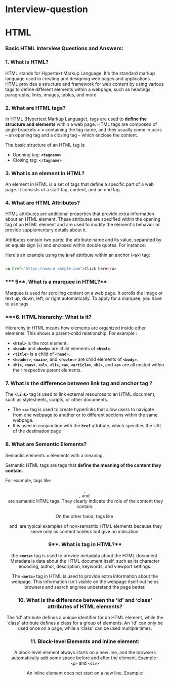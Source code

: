 # Interview-question
# HTML

### **Basic HTML Interview Questions and Answers:**

### **1. What is HTML?**

HTML stands for Hypertext Markup Language. It's the standard markup language used in creating and designing web pages and applications. HTML provides a structure and framework for web content by using various tags to define different elements within a webpage, such as headings, paragraphs, links, images, tables, and more.

### **2. What are HTML tags?**

In HTML (Hypertext Markup Language), tags are used to **define the structure and elements** within a web page. HTML tags are composed of angle brackets **`< >`** containing the tag name, and they usually come in pairs – an opening tag and a closing tag – which enclose the content.

The basic structure of an HTML tag is:

- Opening tag: **`<tagname>`**
- Closing tag: **`</tagname>`**

### **3. What is an element in HTML?**

An element in HTML is a set of tags that define a specific part of a web page. It consists of a start tag, content, and an end tag.

### **4. What are HTML Attributes?**

HTML attributes are additional properties that provide extra information about an HTML element. These attributes are specified within the opening tag of an HTML element and are used to modify the element's behavior or provide supplementary details about it.

Attributes contain two parts: the attribute name and its value, separated by an equals sign (**`=`**) and enclosed within double quotes. For instance:

Here's an example using the **`href`** attribute within an anchor (**`<a>`**) tag:

```html

<a href="https://www.e xample.com">Click here</a>
```

### *** 5**. What is a marquee in HTML?**

Marquee is used for scrolling content on a web page. It scrolls the image or text up, down, left, or right automatically. To apply for a marquee, you have to use </marquee> tags.

### ***6. **HTML hierarchy: What is it?**

Hierarchy in HTML means how elements are organized inside other elements. This shows a parent-child relationship. For example : 

- **`<html>`** is the root element.
- **`<head>`** and **`<body>`** are child elements of **`<html>`**.
- **`<title>`** is a child of **`<head>`**.
- **`<header>`**, **`<main>`**, and **`<footer>`** are child elements of **`<body>`**.
- **`<h1>`**, **`<nav>`**, **`<ul>`**, **`<li>`**, **`<a>`**, **`<article>`**, **`<h2>`**, and **`<p>`** are all nested within their respective parent elements.

### 7.   **What is the difference between link tag <link> and anchor tag <a>?**

The **`<link>`** tag is used to link external resources to an HTML document, such as stylesheets, scripts, or other documents.

- The **`<a>`** tag is used to create hyperlinks that allow users to navigate from one webpage to another or to different sections within the same webpage.
- It is used in conjunction with the **`href`** attribute, which specifies the URL of the destination page

### 8. What are Semantic Elements?

Semantic elements = elements with a meaning.

Semantic HTML tags are tags that **define the meaning of the content they contain.**

For example, tags like **<header>**, **<article>**, and **<footer>** are semantic HTML tags. They clearly indicate the role of the content they contain.

On the other hand, tags like **<div>** and **<span>** are typical examples of non-semantic HTML elements because they serve only as content holders but give no indication.

### 9**. What is <meta> tag in HTML?**

the **`<meta>`** tag is used to provide metadata about the HTML document. Metadata is data about the HTML document itself, such as its character encoding, author, description, keywords, and viewport settings.

The **`<meta>`** tag in HTML is used to provide extra information about the webpage. This information isn't visible on the webpage itself but helps browsers and search engines understand the page better.

### 10. **What is the difference between the ‘id' and ‘class' attributes of HTML elements?**

The ‘id' attribute defines a unique identifier for an HTML element, while the ‘class' attribute defines a class for a group of elements. An ‘id' can only be used once on a page, while a ‘class' can be used multiple times.

### 11. Block-level Elements and inline element:

A block-level element always starts on a new line, and the browsers automatically add some space before and after the element. Example : `<p>` and `<div>`

An inline element does not start on a new line. Example: <span></span>
